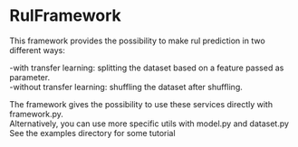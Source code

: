 # RulFramework

This framework provides the possibility to make rul prediction in two different ways:

-with transfer learning: splitting the dataset based on a feature passed as parameter. <br/>
-without transfer learning: shuffling the dataset after shuffling.

The framework gives the possibility to use these services directly with framework.py.<br/>
Alternatively, you can use more specific utils with model.py and dataset.py<br/>
See the examples directory for some tutorial
